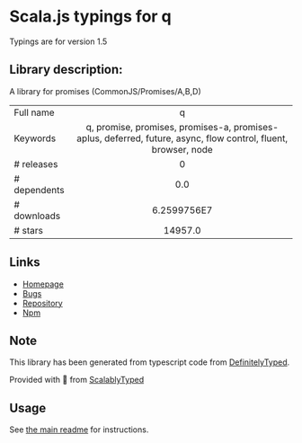 
# Scala.js typings for q

Typings are for version 1.5

## Library description:
A library for promises (CommonJS/Promises/A,B,D)

|                    |                 |
| ------------------ | :-------------: |
| Full name          | q |
| Keywords           | q, promise, promises, promises-a, promises-aplus, deferred, future, async, flow control, fluent, browser, node |
| # releases         | 0 |
| # dependents       | 0.0 |
| # downloads        | 6.2599756E7 |
| # stars            | 14957.0 |

## Links
- [Homepage](https://github.com/kriskowal/q)
- [Bugs](http://github.com/kriskowal/q/issues)
- [Repository](https://github.com/kriskowal/q)
- [Npm](https://www.npmjs.com/package/q)
    


## Note
This library has been generated from typescript code from [DefinitelyTyped](https://definitelytyped.org).

Provided with :purple_heart: from [ScalablyTyped](https://github.com/oyvindberg/ScalablyTyped)

## Usage
See [the main readme](../../readme.md) for instructions.



